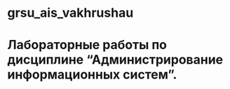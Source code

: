 # grsu_ais_vakhrushau
# Лабораторные работы по дисциплине “Администрирование информационных систем”.
